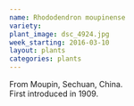 ```yaml
---
name: Rhododendron moupinense
variety: 
plant_image: dsc_4924.jpg
week_starting: 2016-03-10
layout: plants 
categories: plants 
---
```

From Moupin, Sechuan, China.<br />First introduced in 1909.
